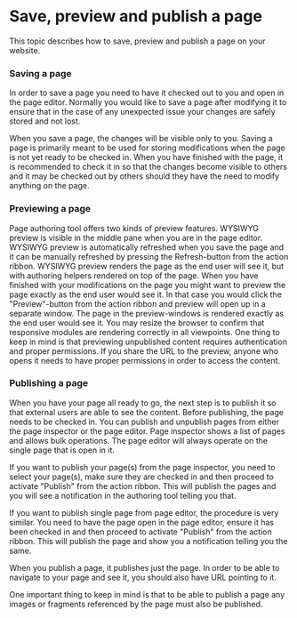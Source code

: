 # Save, preview and publish a page

This topic describes how to save, preview and publish a page on your website.

### Saving a page
In order to save a page you need to have it checked out to you and open in the page editor. Normally you would like to save a page after modifying it to ensure that in the case of any unexpected issue your changes are safely stored and not lost.

When you save a page, the changes will be visible only to you. Saving a page is primarily meant to be used for storing modifications when the page is not yet ready to be checked in. When you have finished with the page, it is recommended to check it in so that the changes become visible to others and it may be checked out by others should they have the need to modify anything on the page.

### Previewing a page
Page authoring tool offers two kinds of preview features. WYSIWYG preview is visible in the middle pane when you are in the page editor. WYSIWYG preview is automatically refreshed when you save the page and it can be manually refreshed by pressing the Refresh-button from the action ribbon. WYSIWYG preview renders the page as the end user will see it, but with authoring helpers rendered on top of the page. When you have finished with your modifications on the page you might want to preview the page exactly as the end user would see it. In that case you would click the "Preview"-button from the action ribbon and preview will open up in a separate window. The page in the preview-windows is rendered exactly as the end user would see it. You may resize the browser to confirm that responsive modules are rendering correctly in all viewpoints. One thing to keep in mind is that previewing unpublished content requires authentication and proper permissions. If you share the URL to the preview, anyone who opens it needs to have proper permissions in order to access the content.

### Publishing a page
When you have your page all ready to go, the next step is to publish it so that external users are able to see the content. Before publishing, the page needs to be checked in. You can publish and unpublish pages from either the page inspector or the page editor. Page inspector shows a list of pages and allows bulk operations. The page editor will always operate on the single page that is open in it.

If you want to publish your page(s) from the page inspector, you need to select your page(s), make sure they are checked in and then proceed to activate "Publish" from the action ribbon. This will publish the pages and you will see a notification in the authoring tool telling you that.

If you want to publish single page from page editor, the procedure is very similar. You need to have the page open in the page editor, ensure it has been checked in and then proceed to activate "Publish" from the action ribbon. This will publish the page and show you a notification telling you the same.

When you publish a page, it publishes just the page. In order to be able to navigate to your page and see it, you should also have URL pointing to it.

One important thing to keep in mind is that to be able to publish a page any images or fragments referenced by the page must also be published.
